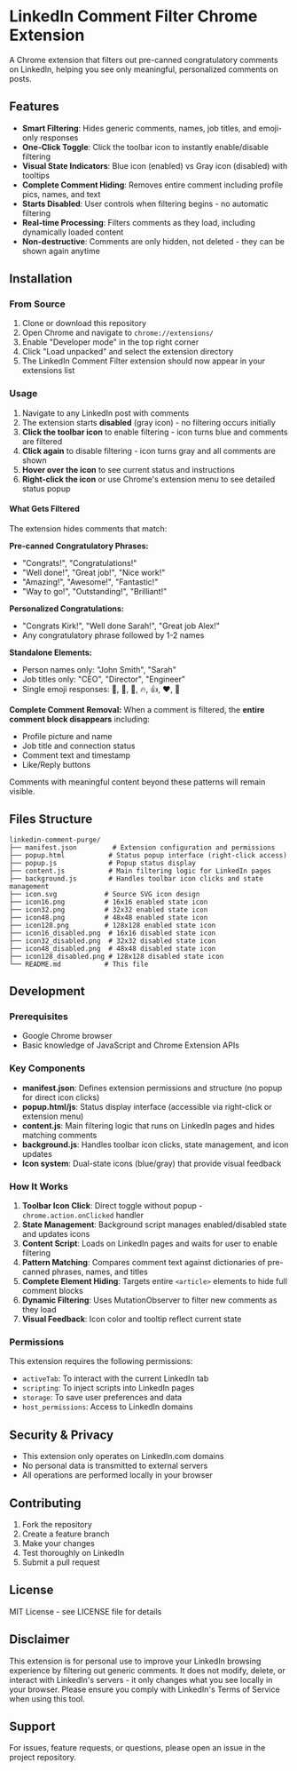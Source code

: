 # LinkedIn Comment Filter Chrome Extension

A Chrome extension that filters out pre-canned congratulatory comments on LinkedIn, helping you see only meaningful, personalized comments on posts.

## Features

- **Smart Filtering**: Hides generic comments, names, job titles, and emoji-only responses
- **One-Click Toggle**: Click the toolbar icon to instantly enable/disable filtering
- **Visual State Indicators**: Blue icon (enabled) vs Gray icon (disabled) with tooltips
- **Complete Comment Hiding**: Removes entire comment including profile pics, names, and text
- **Starts Disabled**: User controls when filtering begins - no automatic filtering
- **Real-time Processing**: Filters comments as they load, including dynamically loaded content
- **Non-destructive**: Comments are only hidden, not deleted - they can be shown again anytime

## Installation

### From Source

1. Clone or download this repository
2. Open Chrome and navigate to `chrome://extensions/`
3. Enable "Developer mode" in the top right corner
4. Click "Load unpacked" and select the extension directory
5. The LinkedIn Comment Filter extension should now appear in your extensions list

### Usage

1. Navigate to any LinkedIn post with comments
2. The extension starts **disabled** (gray icon) - no filtering occurs initially
3. **Click the toolbar icon** to enable filtering - icon turns blue and comments are filtered
4. **Click again** to disable filtering - icon turns gray and all comments are shown
5. **Hover over the icon** to see current status and instructions
6. **Right-click the icon** or use Chrome's extension menu to see detailed status popup

#### What Gets Filtered

The extension hides comments that match:

**Pre-canned Congratulatory Phrases:**
- "Congrats!", "Congratulations!"
- "Well done!", "Great job!", "Nice work!"
- "Amazing!", "Awesome!", "Fantastic!"
- "Way to go!", "Outstanding!", "Brilliant!"

**Personalized Congratulations:**
- "Congrats Kirk!", "Well done Sarah!", "Great job Alex!"
- Any congratulatory phrase followed by 1-2 names

**Standalone Elements:**
- Person names only: "John Smith", "Sarah"
- Job titles only: "CEO", "Director", "Engineer"
- Single emoji responses: 👏, 🎉, 💪, 🔥, 👍, ❤️, 💯

**Complete Comment Removal:**
When a comment is filtered, the **entire comment block disappears** including:
- Profile picture and name
- Job title and connection status
- Comment text and timestamp
- Like/Reply buttons

Comments with meaningful content beyond these patterns will remain visible.

## Files Structure

```
linkedin-comment-purge/
├── manifest.json         # Extension configuration and permissions
├── popup.html           # Status popup interface (right-click access)
├── popup.js             # Popup status display
├── content.js           # Main filtering logic for LinkedIn pages
├── background.js        # Handles toolbar icon clicks and state management
├── icon.svg            # Source SVG icon design
├── icon16.png          # 16x16 enabled state icon
├── icon32.png          # 32x32 enabled state icon  
├── icon48.png          # 48x48 enabled state icon
├── icon128.png         # 128x128 enabled state icon
├── icon16_disabled.png  # 16x16 disabled state icon
├── icon32_disabled.png  # 32x32 disabled state icon
├── icon48_disabled.png  # 48x48 disabled state icon
├── icon128_disabled.png # 128x128 disabled state icon
└── README.md           # This file
```

## Development

### Prerequisites

- Google Chrome browser
- Basic knowledge of JavaScript and Chrome Extension APIs

### Key Components

- **manifest.json**: Defines extension permissions and structure (no popup for direct icon clicks)
- **popup.html/js**: Status display interface (accessible via right-click or extension menu)
- **content.js**: Main filtering logic that runs on LinkedIn pages and hides matching comments
- **background.js**: Handles toolbar icon clicks, state management, and icon updates
- **Icon system**: Dual-state icons (blue/gray) that provide visual feedback

### How It Works

1. **Toolbar Icon Click**: Direct toggle without popup - `chrome.action.onClicked` handler
2. **State Management**: Background script manages enabled/disabled state and updates icons
3. **Content Script**: Loads on LinkedIn pages and waits for user to enable filtering
4. **Pattern Matching**: Compares comment text against dictionaries of pre-canned phrases, names, and titles
5. **Complete Element Hiding**: Targets entire `<article>` elements to hide full comment blocks
6. **Dynamic Filtering**: Uses MutationObserver to filter new comments as they load
7. **Visual Feedback**: Icon color and tooltip reflect current state

### Permissions

This extension requires the following permissions:
- `activeTab`: To interact with the current LinkedIn tab
- `scripting`: To inject scripts into LinkedIn pages
- `storage`: To save user preferences and data
- `host_permissions`: Access to LinkedIn domains

## Security & Privacy

- This extension only operates on LinkedIn.com domains
- No personal data is transmitted to external servers
- All operations are performed locally in your browser

## Contributing

1. Fork the repository
2. Create a feature branch
3. Make your changes
4. Test thoroughly on LinkedIn
5. Submit a pull request

## License

MIT License - see LICENSE file for details

## Disclaimer

This extension is for personal use to improve your LinkedIn browsing experience by filtering out generic comments. It does not modify, delete, or interact with LinkedIn's servers - it only changes what you see locally in your browser. Please ensure you comply with LinkedIn's Terms of Service when using this tool.

## Support

For issues, feature requests, or questions, please open an issue in the project repository.